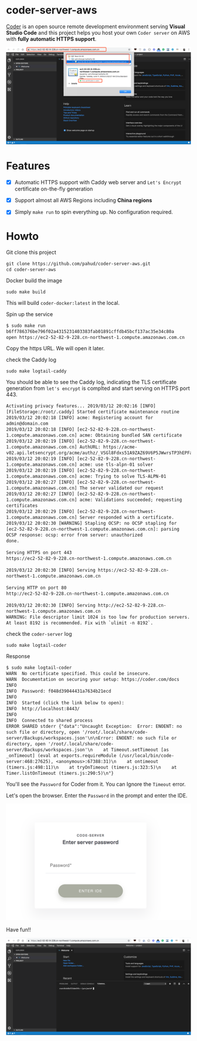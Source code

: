 # coder-server-aws

[Coder](https://coder.com/) is an open source remote development environment serving **Visual Studio Code** and this project helps you host your own `Coder server` on AWS with **fully automatic HTTPS support**.

![](images/00.png)

# Features

- [x] Automatic HTTPS support with Caddy web server and `Let's Encrypt` certificate on-the-fly generation
- [x] Support almost all AWS Regions including **China regions**
- [x] Simply `make run` to spin everything up. No configuration required.



# Howto

Git clone this project

```
git clone https://github.com/pahud/coder-server-aws.git
cd coder-server-aws
```

Docker build the image

```
sudo make build
```

This will build `coder-docker:latest` in the local.

Spin up the service

```
$ sudo make run
b6ff786376be796f02a4315231403383fab01891cffdb45bcf137ac35e34c80a
open https://ec2-52-82-9-228.cn-northwest-1.compute.amazonaws.com.cn
```

Copy the https URL. We will open it later.



check the Caddy log

```
sudo make logtail-caddy
```

You should be able to see the Caddy log, indicating the TLS certificate generation from `let's encrypt` is complted and start serving on HTTPS port 443.

```
Activating privacy features... 2019/03/12 20:02:16 [INFO][FileStorage:/root/.caddy] Started certificate maintenance routine
2019/03/12 20:02:18 [INFO] acme: Registering account for admin@domain.com
2019/03/12 20:02:18 [INFO] [ec2-52-82-9-228.cn-northwest-1.compute.amazonaws.com.cn] acme: Obtaining bundled SAN certificate
2019/03/12 20:02:19 [INFO] [ec2-52-82-9-228.cn-northwest-1.compute.amazonaws.com.cn] AuthURL: https://acme-v02.api.letsencrypt.org/acme/authz/_VSGl8Fdxs51A9ZAZ69V6P5JWwrsTP3hEPFahzAOM30
2019/03/12 20:02:19 [INFO] [ec2-52-82-9-228.cn-northwest-1.compute.amazonaws.com.cn] acme: use tls-alpn-01 solver
2019/03/12 20:02:19 [INFO] [ec2-52-82-9-228.cn-northwest-1.compute.amazonaws.com.cn] acme: Trying to solve TLS-ALPN-01
2019/03/12 20:02:27 [INFO] [ec2-52-82-9-228.cn-northwest-1.compute.amazonaws.com.cn] The server validated our request
2019/03/12 20:02:27 [INFO] [ec2-52-82-9-228.cn-northwest-1.compute.amazonaws.com.cn] acme: Validations succeeded; requesting certificates
2019/03/12 20:02:29 [INFO] [ec2-52-82-9-228.cn-northwest-1.compute.amazonaws.com.cn] Server responded with a certificate.
2019/03/12 20:02:30 [WARNING] Stapling OCSP: no OCSP stapling for [ec2-52-82-9-228.cn-northwest-1.compute.amazonaws.com.cn]: parsing OCSP response: ocsp: error from server: unauthorized
done.

Serving HTTPS on port 443 
https://ec2-52-82-9-228.cn-northwest-1.compute.amazonaws.com.cn

2019/03/12 20:02:30 [INFO] Serving https://ec2-52-82-9-228.cn-northwest-1.compute.amazonaws.com.cn 

Serving HTTP on port 80 
http://ec2-52-82-9-228.cn-northwest-1.compute.amazonaws.com.cn

2019/03/12 20:02:30 [INFO] Serving http://ec2-52-82-9-228.cn-northwest-1.compute.amazonaws.com.cn 
WARNING: File descriptor limit 1024 is too low for production servers. At least 8192 is recommended. Fix with `ulimit -n 8192`.
```

check the `coder-server` log

```
sudo make logtail-coder
```

Response

```
$ sudo make logtail-coder
WARN  No certificate specified. This could be insecure.
WARN  Documentation on securing your setup: https://coder.com/docs
INFO   
INFO  Password: f048d39044431a7634b21ecd
INFO   
INFO  Started (click the link below to open):
INFO  http://localhost:8443/
INFO   
INFO  Connected to shared process
ERROR SHARED stderr {"data":"Uncaught Exception:  Error: ENOENT: no such file or directory, open '/root/.local/share/code-server/Backups/workspaces.json'\n\nError: ENOENT: no such file or directory, open '/root/.local/share/code-server/Backups/workspaces.json'\n    at Timeout.setTimeout [as _onTimeout] (eval at exports.requireModule (/usr/local/bin/code-server:468:27625), <anonymous>:67388:31)\n    at ontimeout (timers.js:498:11)\n    at tryOnTimeout (timers.js:323:5)\n    at Timer.listOnTimeout (timers.js:290:5)\n"}
```

You'll see the `Password` for Coder from it. You can Ignore the `Timeout` error. 



Let's open the browser. Enter the `Password` in the prompt and enter the IDE.

![](images/01.png)



Have fun!!

![](images/02.png)
